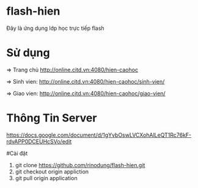 # flash-hien
Đây là ứng dụng lớp học trực tiếp flash
# Sử dụng
=> Trang chủ http://online.citd.vn:4080/hien-caohoc

=> Sinh vien: http://online.citd.vn:4080/hien-caohoc/sinh-vien/

=> Giao vien: http://online.citd.vn:4080/hien-caohoc/giao-vien/

# Thông Tin Server
https://docs.google.com/document/d/1gYvbOswLVCXohAlLeQT1Rc76kF-rdvAPP0DCEUHcSVo/edit

#Cài đặt
1. git clone https://github.com/rinodung/flash-hien.git
2. git checkout origin appliction
3. git pull origin application
